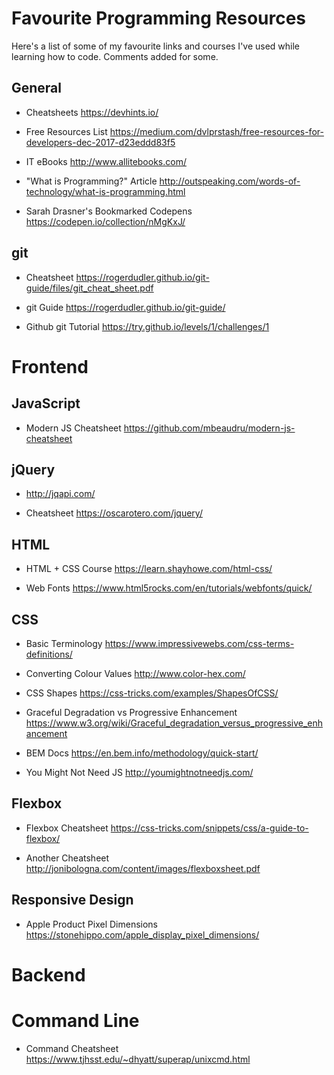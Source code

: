 # Favourite Programming Resources

Here's a  list of some of my favourite links and courses I've used while learning how to code. Comments added for some. 

## General

- Cheatsheets https://devhints.io/

- Free Resources List https://medium.com/dvlprstash/free-resources-for-developers-dec-2017-d23eddd83f5

- IT eBooks http://www.allitebooks.com/ 

- "What is Programming?" Article http://outspeaking.com/words-of-technology/what-is-programming.html

- Sarah Drasner's Bookmarked Codepens https://codepen.io/collection/nMgKxJ/ 


## git

- Cheatsheet https://rogerdudler.github.io/git-guide/files/git_cheat_sheet.pdf

- git Guide https://rogerdudler.github.io/git-guide/ 

- Github git Tutorial https://try.github.io/levels/1/challenges/1


# Frontend

## JavaScript

- Modern JS Cheatsheet https://github.com/mbeaudru/modern-js-cheatsheet

## jQuery

- http://jqapi.com/

- Cheatsheet https://oscarotero.com/jquery/


## HTML

- HTML + CSS Course https://learn.shayhowe.com/html-css/

- Web Fonts https://www.html5rocks.com/en/tutorials/webfonts/quick/


## CSS 

- Basic Terminology https://www.impressivewebs.com/css-terms-definitions/

- Converting Colour Values http://www.color-hex.com/

- CSS Shapes https://css-tricks.com/examples/ShapesOfCSS/

- Graceful Degradation vs Progressive Enhancement https://www.w3.org/wiki/Graceful_degradation_versus_progressive_enhancement

- BEM Docs https://en.bem.info/methodology/quick-start/

- You Might Not Need JS http://youmightnotneedjs.com/ 


## Flexbox

- Flexbox Cheatsheet https://css-tricks.com/snippets/css/a-guide-to-flexbox/

- Another Cheatsheet http://jonibologna.com/content/images/flexboxsheet.pdf


## Responsive Design

- Apple Product Pixel Dimensions https://stonehippo.com/apple_display_pixel_dimensions/ 


# Backend

# Command Line

- Command Cheatsheet https://www.tjhsst.edu/~dhyatt/superap/unixcmd.html


